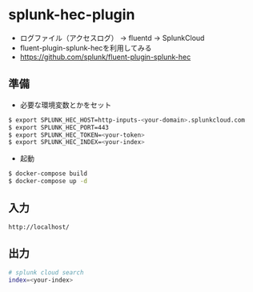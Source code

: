 # splunk-hec-plugin

- ログファイル（アクセスログ） → fluentd → SplunkCloud
- fluent-plugin-splunk-hecを利用してみる
- https://github.com/splunk/fluent-plugin-splunk-hec


## 準備

- 必要な環境変数とかをセット
```bash
$ export SPLUNK_HEC_HOST=http-inputs-<your-domain>.splunkcloud.com
$ export SPLUNK_HEC_PORT=443
$ export SPLUNK_HEC_TOKEN=<your-token>
$ export SPLUNK_HEC_INDEX=<your-index>
```

- 起動
```bash
$ docker-compose build
$ docker-compose up -d
```

## 入力

```
http://localhost/
```


## 出力

```bash
# splunk cloud search
index=<your-index>
```